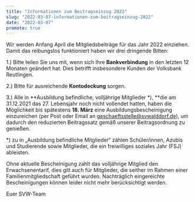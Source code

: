 ```yaml
---
title: "Informationen zum Beitragseinzug 2022"
slug: "2022-03-07-informationen-zum-beitragseinzug-2022"
date: "2022-03-07"
promote: true
---
```

Wir werden Anfang April die Mitgliedsbeiträge für das Jahr 2022 einziehen. Damit das reibungslos funktioniert haben wir drei dringende Bitten:


1.) Bitte teilen Sie uns mit, wenn sich Ihre **Bankverbindung** in den letzten 12 Monaten geändert hat. Dies betrifft insbesondere Kunden der Volksbank Reutlingen.


2.) Bitte für ausreichende **Kontodeckung** sorgen.


3.) Alle in **Ausbildung befindliche, volljährige Mitglieder *), **die am 31.12.2021 das 27. Lebensjahr noch nicht vollendet hatten, haben die Möglichkeit bis spätestens **18. März** eine Ausbildungsbescheinigung einzureichen (per Post oder Email an geschaeftsstelle@svwalddorf.de), um dadurch den reduzierten Beitragssatz gemäß unserer Beitragsordnung zu genießen.


*) zu in „Ausbildung befindliche Mitglieder“ zählen Schüler/innen, Azubis und Studierende sowie Mitglieder, die ein freiwilliges soziales Jahr (FSJ) ableisten.


Ohne aktuelle Bescheinigung zahlt das volljährige Mitglied den Erwachsenentarif, dies gilt auch für Mitglieder, die seither im Rahmen einer Familienmitgliedschaft geführt wurden. Nachträglich eingereichte Bescheinigungen können leider nicht mehr berücksichtigt werden.


Euer SVW-Team
